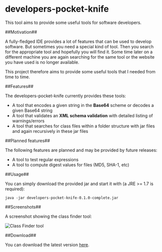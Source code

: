 developers-pocket-knife
=======================

This tool aims to provide some useful tools for software developers.

##Motivation##

A fully-fledged IDE provides a lot of features that can be used to develop software. But sometimes you need a special
kind of tool. Then you search for the appropriate tool and hopefully you will find it. Some time later on a different machine
you are again searching for the same tool or the website you have used is no longer available.

This project therefore aims to provide some useful tools that I needed from time to time.

##Features##

The developers-pocket-knife currently provides these tools:
* A tool that encodes a given string in the **Base64** scheme or decodes a given Base64 string
* A tool that validates an **XML schema validation** with detailed listing of warnings/errors
* A tool that searches for class files within a folder structure with jar files and again recursively in these jar files

##Planned features##

The following features are planned and may be provided by future releases:
* A tool to test regular expressions
* A tool to compute digest values for files (MD5, SHA-1, etc)

##Usage##

You can simply download the provided jar and start it with (a JRE >= 1.7 is required):

    java -jar developers-pocket-knife-0.1.0-complete.jar

##Screenshots##

A screenshot showing the class finder tool:

<img src="https://raw.github.com/siom79/developers-pocket-knife/master/doc/screenshot_classfinder.png" alt="Class Finder tool"></img>

##Download##

You can download the latest version [here](https://github.com/siom79/developers-pocket-knife/releases).
